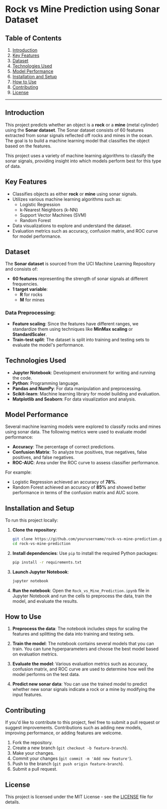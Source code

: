 

# Rock vs Mine Prediction using Sonar Dataset

## Table of Contents
1. [Introduction](#introduction)
2. [Key Features](#key-features)
3. [Dataset](#dataset)
4. [Technologies Used](#technologies-used)
5. [Model Performance](#model-performance)
6. [Installation and Setup](#installation-and-setup)
7. [How to Use](#how-to-use)
8. [Contributing](#contributing)
9. [License](#license)

---

## Introduction

This project predicts whether an object is a **rock** or a **mine** (metal cylinder) using the **Sonar dataset**. The Sonar dataset consists of 60 features extracted from sonar signals reflected off rocks and mines in the ocean. The goal is to build a machine learning model that classifies the object based on the features.

This project uses a variety of machine learning algorithms to classify the sonar signals, providing insight into which models perform best for this type of data.

## Key Features

- Classifies objects as either **rock** or **mine** using sonar signals.
- Utilizes various machine learning algorithms such as:
  - Logistic Regression
  - k-Nearest Neighbors (k-NN)
  - Support Vector Machines (SVM)
  - Random Forest
- Data visualizations to explore and understand the dataset.
- Evaluation metrics such as accuracy, confusion matrix, and ROC curve for model performance.

## Dataset

The **Sonar dataset** is sourced from the UCI Machine Learning Repository and consists of:
- **60 features** representing the strength of sonar signals at different frequencies.
- **1 target variable**: 
  - **R** for rocks
  - **M** for mines

### Data Preprocessing:
- **Feature scaling**: Since the features have different ranges, we standardize them using techniques like **MinMax scaling** or **StandardScaler**.
- **Train-test split**: The dataset is split into training and testing sets to evaluate the model's performance.

## Technologies Used

- **Jupyter Notebook**: Development environment for writing and running the code.
- **Python**: Programming language.
- **Pandas and NumPy**: For data manipulation and preprocessing.
- **Scikit-learn**: Machine learning library for model building and evaluation.
- **Matplotlib and Seaborn**: For data visualization and analysis.

## Model Performance

Several machine learning models were explored to classify rocks and mines using sonar data. The following metrics were used to evaluate model performance:
- **Accuracy**: The percentage of correct predictions.
- **Confusion Matrix**: To analyze true positives, true negatives, false positives, and false negatives.
- **ROC-AUC**: Area under the ROC curve to assess classifier performance.

For example:
- Logistic Regression achieved an accuracy of **78%**.
- Random Forest achieved an accuracy of **85%** and showed better performance in terms of the confusion matrix and AUC score.

## Installation and Setup

To run this project locally:

1. **Clone the repository**:
   ```bash
   git clone https://github.com/yourusername/rock-vs-mine-prediction.git
   cd rock-vs-mine-prediction
   ```

2. **Install dependencies**:
   Use `pip` to install the required Python packages:
   ```bash
   pip install -r requirements.txt
   ```

3. **Launch Jupyter Notebook**:
   ```bash
   jupyter notebook
   ```

4. **Run the notebook**:
   Open the `Rock_vs_Mine_Prediction.ipynb` file in Jupyter Notebook and run the cells to preprocess the data, train the model, and evaluate the results.

## How to Use

1. **Preprocess the data**:
   The notebook includes steps for scaling the features and splitting the data into training and testing sets.

2. **Train the model**:
   The notebook contains several models that you can train. You can tune hyperparameters and choose the best model based on evaluation metrics.

3. **Evaluate the model**:
   Various evaluation metrics such as accuracy, confusion matrix, and ROC curve are used to determine how well the model performs on the test data.

4. **Predict new sonar data**:
   You can use the trained model to predict whether new sonar signals indicate a rock or a mine by modifying the input features.

## Contributing

If you'd like to contribute to this project, feel free to submit a pull request or suggest improvements. Contributions such as adding new models, improving performance, or adding features are welcome.

1. Fork the repository.
2. Create a new branch (`git checkout -b feature-branch`).
3. Make your changes.
4. Commit your changes (`git commit -m 'Add new feature'`).
5. Push to the branch (`git push origin feature-branch`).
6. Submit a pull request.

## License

This project is licensed under the MIT License - see the [LICENSE](LICENSE) file for details.


